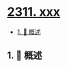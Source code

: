 # [2311. xxx](https://github.com/Tdahuyou/TNotes.leetcode/tree/main/notes/2311.%20xxx)

<!-- region:toc -->

- [1. 📝 概述](#1--概述)

<!-- endregion:toc -->

## 1. 📝 概述
